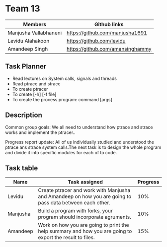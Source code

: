 Team 13
=======
|Members |Github links|
|--------|------------|
|  Manjusha Vallabhaneni|https://github.com/manjusha1691|
|Levidu Alahakoon|https://github.com/levidu |
|  Amandeep Singh|https://github.com/amansinghammy |

Task Planner 
----------
- Read lectures on System calls, signals and threads
- Read ptrace and strace
- To create ptracer 
- To create  [-h] [-f file]
- To create the process program: command [args] 

Description
----------
Common group goals:
We all need to understand how ptrace and strace  works and implement the ptracer..

Progress report update:
All of us individually studied and understood the ptrace ans strace system calls.The next task is to design the whole program and divide it into specific modules for each of to code.

Task table
----------
| Name        | Task assigned | Progress |
|-------------|------------------|-----------|
|Levidu        | Create ptracer and work with Manjusha and Amandeep on how you are going to pass data between each other.                        |     10%           |
|Manjusha   |          Build a program with forks, your program should incorporate agruments.               |         10%       | 
|Amandeep |        Work on how you are going to print the help summary and how you are going to export the result to files.                  |      15%          |



